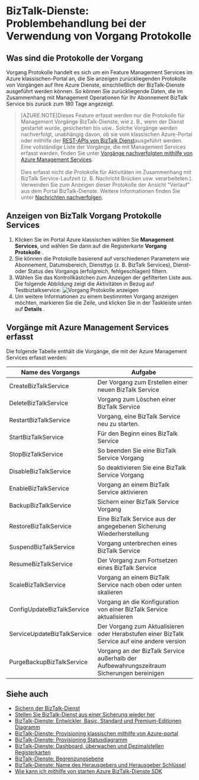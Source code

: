 <properties 
    pageTitle="Behandeln von Problemen mit BizTalk-Dienste verwenden Vorgang Protokolle | Microsoft Azure" 
    description="Behandeln von Problemen mit BizTalk-Dienste Vorgang Protokolle verwenden. MABS, WABS" 
    services="biztalk-services" 
    documentationCenter="" 
    authors="MandiOhlinger" 
    manager="erikre" 
    editor=""/>

<tags 
    ms.service="biztalk-services" 
    ms.workload="integration" 
    ms.tgt_pltfrm="na" 
    ms.devlang="na" 
    ms.topic="article" 
    ms.date="08/15/2016" 
    ms.author="mandia"/>


# <a name="biztalk-services-troubleshoot-using-operation-logs"></a>BizTalk-Dienste: Problembehandlung bei der Verwendung von Vorgang Protokolle

## <a name="what-are-the-operation-logs"></a>Was sind die Protokolle der Vorgang
Vorgang Protokolle handelt es sich um ein Feature Management Services im Azure klassischen-Portal an, die Sie anzeigen zurückliegenden Protokolle von Vorgängen auf Ihre Azure Dienste, einschließlich der BizTalk-Dienste ausgeführt werden können. So können Sie zurückliegende Daten, die im Zusammenhang mit Management Operationen für Ihr Abonnement BizTalk Service bis zurück zum 180 Tage angezeigt.

> [AZURE.NOTE]Dieses Feature erfasst werden nur die Protokolle für Management Vorgänge BizTalk-Dienste, wie z. B., wenn der Dienst gestartet wurde, gesicherten bis usw.. Solche Vorgänge werden nachverfolgt, unabhängig davon, ob sie vom klassischen Azure-Portal oder mithilfe der [REST-APIs von BizTalk Dienst](http://msdn.microsoft.com/library/azure/dn232347.aspx)ausgeführt werden. Eine vollständige Liste der Vorgänge, die mit Management Services erfasst werden, finden Sie unter [Vorgänge nachverfolgten mithilfe von Azure Management Services](#bizops).<br/><br/>
Dies erfasst nicht die Protokolle für Aktivitäten im Zusammenhang mit BizTalk Service-Laufzeit (z. B. Nachricht Brücken usw. verarbeiteten.). Verwenden Sie zum Anzeigen dieser Protokolle der Ansicht "Verlauf" aus dem Portal BizTalk-Dienste. Weitere Informationen finden Sie unter [Nachrichten nachverfolgen](http://msdn.microsoft.com/library/azure/hh949805.aspx).

## <a name="view-biztalk-services-operation-logs"></a>Anzeigen von BizTalk Vorgang Protokolle Services
1. Klicken Sie im Portal Azure klassischen wählen Sie **Management Services**, und wählen Sie dann auf die Registerkarte **Vorgang Protokolle** .
2. Sie können die Protokolle basierend auf verschiedenen Parametern wie Abonnement, Datumsbereich, Diensttyp (z. B. BizTalk Services), Dienst- oder Status des Vorgangs (erfolgreich, fehlgeschlagen) filtern.
3. Wählen Sie das Kontrollkästchen zum Anzeigen der gefilterten Liste aus. Die folgende Abbildung zeigt die Aktivitäten in Bezug auf Testbiztalkservice:  ![Vorgang Protokolle anzeigen][ViewLogs] 
4. Um weitere Informationen zu einem bestimmten Vorgang anzeigen möchten, markieren Sie die Zeile, und klicken Sie in der Taskleiste unten auf **Details** .


## <a name="bizops"></a>Vorgänge mit Azure Management Services erfasst
Die folgende Tabelle enthält die Vorgänge, die mit der Azure Management Services erfasst werden:

Name des Vorgangs | Aufgabe
--- | ---
CreateBizTalkService | Der Vorgang zum Erstellen einer neuen BizTalk Service
DeleteBizTalkService | Vorgang zum Löschen einer BizTalk Service
RestartBizTalkService | Vorgang, eine BizTalk Service neu zu starten.
StartBizTalkService | Für den Beginn eines BizTalk Service
StopBizTalkService | So beenden Sie eine BizTalk Service Vorgang
DisableBizTalkService | So deaktivieren Sie eine BizTalk Service Vorgang
EnableBizTalkService | Vorgang an einem BizTalk Service aktivieren
BackupBizTalkService | Sichern einer BizTalk Service Vorgang
RestoreBizTalkService | Eine BizTalk Service aus der angegebenen Sicherung Wiederherstellung
SuspendBizTalkService | Vorgang unterbrechen eines BizTalk Service
ResumeBizTalkService | Der Vorgang zum Fortsetzen eines BizTalk Service
ScaleBizTalkService | Vorgang an einem BizTalk Service nach oben oder unten skalieren
ConfigUpdateBizTalkService | Vorgang an die Konfiguration von einer BizTalk Service aktualisieren
ServiceUpdateBizTalkService | Der Vorgang zum Aktualisieren oder Herabstufen einer BizTalk Service auf eine andere version
PurgeBackupBizTalkService | Vorgang an der BizTalk Service außerhalb der Aufbewahrungszeitraum Sicherungen bereinigen


## <a name="see-also"></a>Siehe auch
- [Sichern der BizTalk-Dienst](http://go.microsoft.com/fwlink/p/?LinkID=325584)
- [Stellen Sie BizTalk-Dienst aus einer Sicherung wieder her](http://go.microsoft.com/fwlink/p/?LinkID=325582)
- [BizTalk-Dienste: Entwickler, Basic, Standard und Premium-Editionen Diagramm](http://go.microsoft.com/fwlink/p/?LinkID=302279)
- [BizTalk-Dienste: Provisioning klassischen mithilfe von Azure-portal](http://go.microsoft.com/fwlink/p/?LinkID=302280)
- [BizTalk-Dienste: Provisioning Statusdiagramm](http://go.microsoft.com/fwlink/p/?LinkID=329870)
- [BizTalk-Dienste: Dashboard, überwachen und Dezimalstellen Registerkarten](http://go.microsoft.com/fwlink/p/?LinkID=302281)
- [BizTalk-Dienste: Begrenzungsebene](http://go.microsoft.com/fwlink/p/?LinkID=302282)
- [BizTalk-Dienste: Name des Herausgebers und Herausgeber Schlüssel](http://go.microsoft.com/fwlink/p/?LinkID=303941)
- [Wie kann ich mithilfe von starten Azure BizTalk-Dienste SDK](http://go.microsoft.com/fwlink/p/?LinkID=302335)

[ViewLogs]: ./media/biztalk-troubleshoot-using-ops-logs/Operation-Logs.png
 
